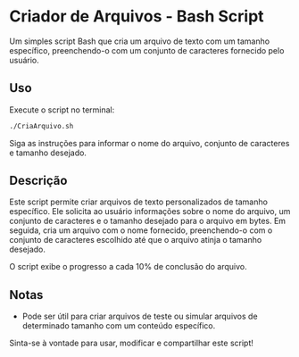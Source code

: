 # Criador de Arquivos - Bash Script

Um simples script Bash que cria um arquivo de texto com um tamanho específico, preenchendo-o com um conjunto de caracteres fornecido pelo usuário.

## Uso

Execute o script no terminal:

```bash
./CriaArquivo.sh
```

Siga as instruções para informar o nome do arquivo, conjunto de caracteres e tamanho desejado.

## Descrição

Este script permite criar arquivos de texto personalizados de tamanho específico. Ele solicita ao usuário informações sobre o nome do arquivo, um conjunto de caracteres e o tamanho desejado para o arquivo em bytes. Em seguida, cria um arquivo com o nome fornecido, preenchendo-o com o conjunto de caracteres escolhido até que o arquivo atinja o tamanho desejado.

O script exibe o progresso a cada 10% de conclusão do arquivo.

## Notas

- Pode ser útil para criar arquivos de teste ou simular arquivos de determinado tamanho com um conteúdo específico.


Sinta-se à vontade para usar, modificar e compartilhar este script!
